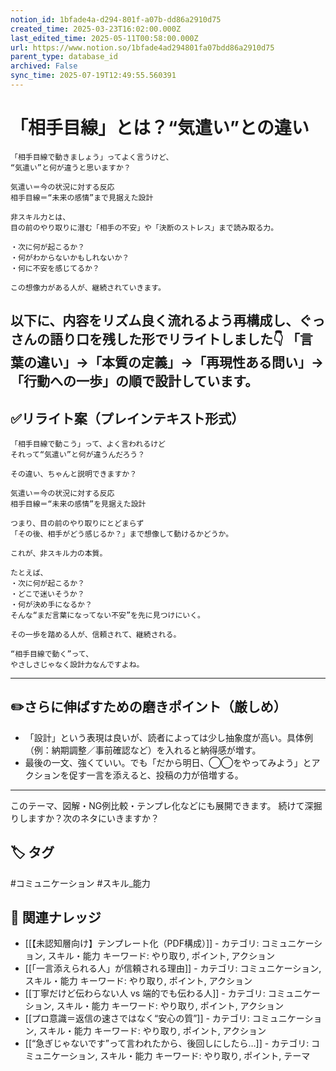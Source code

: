 ```yaml
---
notion_id: 1bfade4a-d294-801f-a07b-dd86a2910d75
created_time: 2025-03-23T16:02:00.000Z
last_edited_time: 2025-05-11T00:58:00.000Z
url: https://www.notion.so/1bfade4ad294801fa07bdd86a2910d75
parent_type: database_id
archived: False
sync_time: 2025-07-19T12:49:55.560391
---
```


# 「相手目線」とは？“気遣い”との違い

```plain text
「相手目線で動きましょう」ってよく言うけど、
“気遣い”と何が違うと思いますか？

気遣い＝今の状況に対する反応
相手目線＝“未来の感情”まで見据えた設計

非スキル力とは、
目の前のやり取りに潜む「相手の不安」や「決断のストレス」まで読み取る力。

・次に何が起こるか？
・何がわからないかもしれないか？
・何に不安を感じてるか？

この想像力がある人が、継続されていきます。
```
以下に、内容をリズム良く流れるよう再構成し、ぐっさんの語り口を残した形でリライトしました👇
「言葉の違い」→「本質の定義」→「再現性ある問い」→「行動への一歩」の順で設計しています。
---
## ✅リライト案（プレインテキスト形式）
```plain text
「相手目線で動こう」って、よく言われるけど
それって“気遣い”と何が違うんだろう？

その違い、ちゃんと説明できますか？

気遣い＝今の状況に対する反応
相手目線＝“未来の感情”を見据えた設計

つまり、目の前のやり取りにとどまらず
「その後、相手がどう感じるか？」まで想像して動けるかどうか。

これが、非スキル力の本質。

たとえば、
・次に何が起こるか？
・どこで迷いそうか？
・何が決め手になるか？
そんな“まだ言葉になってない不安”を先に見つけにいく。

その一歩を踏める人が、信頼されて、継続される。

“相手目線で動く”って、
やさしさじゃなく設計力なんですよね。

```
---
## ✏️さらに伸ばすための磨きポイント（厳しめ）
- 「設計」という表現は良いが、読者によっては少し抽象度が高い。具体例（例：納期調整／事前確認など）を入れると納得感が増す。
- 最後の一文、強くていい。でも「だから明日、◯◯をやってみよう」とアクションを促す一言を添えると、投稿の力が倍増する。
---
このテーマ、図解・NG例比較・テンプレ化などにも展開できます。
続けて深掘りしますか？次のネタにいきますか？

## 🏷️ タグ
#コミュニケーション #スキル_能力

## 🔗 関連ナレッジ
- [[【未認知層向け】テンプレート化（PDF構成）]] - カテゴリ: コミュニケーション, スキル・能力 キーワード: やり取り, ポイント, アクション
- [[「一言添えられる人」が信頼される理由]] - カテゴリ: コミュニケーション, スキル・能力 キーワード: やり取り, ポイント, アクション
- [[丁寧だけど伝わらない人 vs 端的でも伝わる人]] - カテゴリ: コミュニケーション, スキル・能力 キーワード: やり取り, ポイント, アクション
- [[プロ意識＝返信の速さではなく“安心の質”]] - カテゴリ: コミュニケーション, スキル・能力 キーワード: やり取り, ポイント, アクション
- [[“急ぎじゃないです”って言われたから、後回しにしたら…]] - カテゴリ: コミュニケーション, スキル・能力 キーワード: やり取り, ポイント, テーマ
